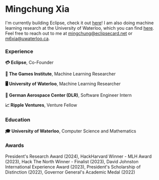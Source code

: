<h1 align="left">Mingchung Xia</h1>

I'm currently building Eclipse, check it out [here](https://eclipsecard.net)! I am also doing machine learning research at the University of Waterloo, which you can find [here](https://git.uwaterloo.ca/jrwallace/swiftnlp/-/tree/hnsw). Feel free to reach out to me at mingchung@eclipsecard.net or m6xia@uwaterloo.ca. 

<h3 align="left">Experience</h3>

**💳 Eclipse**, Co-Founder

**🤖 The Games Institute**, Machine Learning Researcher

**🖥️ University of Waterloo**, Machine Learning Researcher

**🚀 German Aerospace Center (DLR)**, Software Engineer Intern

**📈 Ripple Ventures**, Venture Fellow

<h3 align="left">Education</h3>

**🎓 University of Waterloo**, Computer Science and Mathematics

<h3 align="left">Awards</h3>

President's Research Award (2024), HackHarvard Winner - MLH Award (2023), Hack The North Winner - Finalist (2023), David Johnston International Experience Award (2023), President's Scholarship of Distinction (2022), Governor General's Academic Medal (2022)
